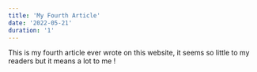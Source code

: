 ```yaml
---
title: 'My Fourth Article'
date: '2022-05-21'
duration: '1'
---
```


This is my fourth article ever wrote on this website, it seems so little to my readers but it means a lot to me !
